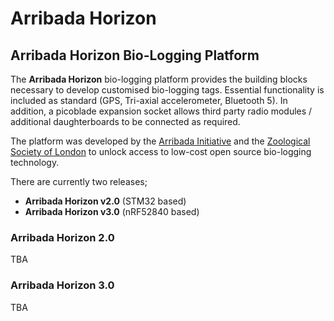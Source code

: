 # Arribada Horizon

## Arribada Horizon Bio-Logging Platform

The **Arribada Horizon** bio-logging platform provides the building blocks necessary to develop customised bio-logging tags. Essential functionality is included as standard (GPS, Tri-axial accelerometer, Bluetooth 5). In addition, a picoblade expansion socket allows third party radio modules / additional daughterboards to be connected as required.

The platform was developed by the [Arribada Initiative](http://arribada.org) and the [Zoological Society of London](https://www.zsl.org/conservation/how-we-work/conservation-technology) to unlock access to low-cost open source bio-logging technology.

There are currently two releases;

- **Arribada Horizon v2.0** (STM32 based)
- **Arribada Horizon v3.0** (nRF52840 based)

### Arribada Horizon 2.0 ###

TBA

### Arribada Horizon 3.0 ###

TBA
